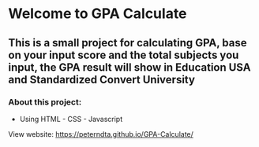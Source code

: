 # Welcome to GPA Calculate
## This is a small project for calculating GPA, base on your input score and the total subjects you input, the GPA result will show in Education USA and Standardized Convert University
### About this project:
* Using HTML - CSS - Javascript

View website: https://peterndta.github.io/GPA-Calculate/
